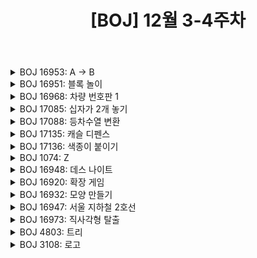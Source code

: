 ﻿---
toc: true
title:  "[BOJ] 12월 3-4주차"
last_modified_at:   2020-12-31
categories : PS2020
excerpt: "문제풀이"
image: "/images/baekjoon.png"
sitemap :
  changefreq : weekly
  priority : 1.0
use_math: true
---

<!-- BOJ 16953: A → B -->
<details>
<summary>BOJ 16953: A → B</summary>
<div markdown="1">
Link : [https://www.acmicpc.net/problem/16953](https://www.acmicpc.net/problem/16953)<br>

### solution
<script src="https://gist.github.com/yooniversal/0cc594a8d87a9fc4034b46bac6f9c802.js"></script>

브루트포스 기본 문제.

</div>
</details>

<!-- BOJ 16951: 블록 놀이 -->
<details>
<summary>BOJ 16951: 블록 놀이</summary>
<div markdown="1">
Link : [https://www.acmicpc.net/problem/16951](https://www.acmicpc.net/problem/16951)<br>

### solution
<script src="https://gist.github.com/yooniversal/dac9fe7cd34ff05025fbcaaf3a1cbb9e.js"></script>

이게 왜 브루트 포스지? 라는 생각이 처음에 들었는데, 잘 보면 브루트 포스로 풀 수 있다.<br>
처음에 왜 저런 의문이 들었는가 생각해 봤다. 그냥 첫 항에서 K씩 더해가면 되는거 아닌가 싶었는데<br>
첫 항이 무슨 값인지 모르니까 이 값에 대해서 모든 경우의 수를 돌려줘야 하는거였다.<br>
그래봤자 상한이 1000이므로 1부터 1000까지 다 돌려주면 된다.

</div>
</details>

<!-- BOJ 16968: 차량 번호판 1 -->
<details>
<summary>BOJ 16968: 차량 번호판 1</summary>
<div markdown="1">
Link : [https://www.acmicpc.net/problem/16968](https://www.acmicpc.net/problem/16968)<br>

### solution
<script src="https://gist.github.com/yooniversal/b1bb7beb04fcb6c802f0495bd6f76904.js"></script>

브루트 포스에 속해있는 문제라서 브루트 포스로 풀어보려고 했는데 굳이 그럴 필요가 없어보여서 경우의 수를 계산해서 풀었다.<br>
매우 간단하다. 문자는 26가지, 숫자는 10가지가 기본인데 연속됐으면 각각 25가지, 9가지가 추가될 수 있다.<br>
길이가 4까지 이므로 재귀로 처리하는 것도 방법이다.

</div>
</details>

<!-- BOJ 17085: 십자가 2개 놓기 -->
<details>
<summary>BOJ 17085: 십자가 2개 놓기</summary>
<div markdown="1">
Link : [https://www.acmicpc.net/problem/17085](https://www.acmicpc.net/problem/17085)<br>

### solution
<script src="https://gist.github.com/yooniversal/cf4cd50d3d19388143b66f42fec20727.js"></script>

브루트 포스로 풀었다.<br>
십자가가 놓인 자리를 chk에 표시하고 십자가를 뺄 때는 일일이 기록했던 위치를 다시 꺼내며 false로 바꾸다보니<br>
어떻게 구현은 가능했지만 만약 맵의 범위가 조금 더 넓었거나 십자가의 갯수가 2개가 아니고 더 많아진다면<br>
어림도 없이 메모리 초과를 받고 다른 방법을 모색했을 것 같다. 다만 이런 경우라면 충분히 재귀로 해결이 가능하다.<br>
이것저것 조건에 맞춰서 예외 처리를 해주다보니 코드가 다소 복잡해보이지만 로직은 간단하다.<br>
<br>
십자가는 중심부로부터 사방으로 1칸씩 커지고 십자가 크기가 1씩 증가하면 Size 역시 4씩 증가하므로<br>
십자가가 놓일 수 있는 상태일 때 현재 사이즈를 이전 값에 곱해준 상태로 인자를 넘겨 재귀 호출한다.<br>
십자가가 2개가 됐을 경우 답의 후보가 되므로 최댓값이 되는지 체크해주고 함수를 종료한다.

</div>
</details>

<!-- BOJ 17088: 등차수열 변환 -->
<details>
<summary>BOJ 17088: 등차수열 변환</summary>
<div markdown="1">
Link : [https://www.acmicpc.net/problem/17088](https://www.acmicpc.net/problem/17088)<br>

### solution
<script src="https://gist.github.com/yooniversal/ab304dee24764eff17e05c394f3bdbfa.js"></script>

브루트 포스 문제인줄 알고 무턱대로 덤볐는데 N이 $10^5$까지 커질 수 있는걸 보고 뭔가 심상치 않았다.<br>
커팅을 엄청 열심히 해야하나? 가능한가? 이런저런 생각을 하면서 설명을 읽었는데 각 원소마다 케이스가 3개다.<br>
$3^{10^5}$인데 이게 정말로 가능한건가? 싶었는데 카테고리를 보니 DP로 풀 수 있었다.<br>
<br>
카테고리를 보고 시작하는 나를 반성하면서.. 안심하고 DP로 풀었다.<br>
일단 수열이 모두 등차수열이 되도록 하려면 인접한 원소들 사이의 차 즉, 공차(`d`)가 모두 같아야 한다.<br>
그래서 `a[0]`, `a[1]`에 연산을 해주는 케이스 9개를 만들어주고(`dx[], dy[]`) 각 케이스별로 픽스된 `d`에 대해서<br>
2번째부터 탐색을 진행하면서 연산을 해주거나 안해주는 케이스 3가지(`dt[]`)에 대해 2번째에서도 공차가 `d`와 같으면<br>
다음 순번으로 재귀를 돌려주도록 했다.<br>
<br>
풀고나니까 solved.ac에 **브루트 포스 알고리즘** 탭이 뜨는걸 확인할 수 있었다.<br>
브루트 포스로도 풀 수 있는 문제구나 싶어서 궁금해서 찾아봤는데 방식은 비슷한 것 같다.<br>
커팅하는 방식도 비슷한 것 같고.. 이렇게 풀 수 있는데 왜 나는 그렇게 생각을 하지 못했는지 아쉽다.<br>
1문제 푸는데 뒤통수를 2번은 얻어 맞았다. 오늘도 또 하나 배우고 간다. 😂

</div>
</details>

<!-- BOJ 17135: 캐슬 디펜스 -->
<details>
<summary>BOJ 17135: 캐슬 디펜스</summary>
<div markdown="1">
Link : [https://www.acmicpc.net/problem/17135](https://www.acmicpc.net/problem/17135)<br>

### solution
<script src="https://gist.github.com/yooniversal/4da670ca665186b30d58c5025d4c2288.js"></script>

구현 문제.<br>
궁수가 어느 위치에 있을지 모르므로 **next_permutation**으로 모든 경우의 수를 돌려줬고<br>
궁수가 쏘는 범위를 탐색하는덴 BFS를 썼다. 또 시간 단축을 위해 가지치기를 좀 해줘야 한다.<br>
조건에 맞춰서 구현을 해야하는데, 궁수들이 같은 턴에 쐈을 때 가지치기를 해주는게 좀 까다로웠다.<br>
같은 턴에 궁수 1이 처치한 적이 궁수 2가 가장 먼저 만나면서 가장 왼쪽에 있는 적이라면 역시 같은 적을 처치해야 하는데<br>
bool 타입만으로는 같은 턴(`round`)인지 체크해줄 수 없어서 **killed[x][y]에 round를 표시**해주기로 했다.<br>
<br>
그리고 앞서 말한 시간 단축을 위한 가지치기는 **chk[x][y]**를 이용했는데, 거쳐간 자리라면 **나아갈 수 있는 횟수**를 적어놓도록 처리했다.<br>
만약 d=5이고 해당 칸을 1번만에 도달했다면 앞으로 4칸을 더 갈 수 있으므로 `chk[x][y]=4`가 되는 셈이다.<br>
이 때 다른 경로에서 해당 칸에 3번만에 도달했다면 2를 적어줘야 하는데 앞서 지나간 경로가 현재 경로보다<br>
더 나아갈 수 있으므로 커팅해줬다.<br>
<br>
적을 처치했다면 궁수는 더 이상 행동을 할 수 없으므로 break문으로 BFS를 종료하도록 처리했다.
<br>
고려해야하는 부분이 좀 많다.<br>
TC만 체크하고 통과했다면 구현을 아주 잘한게 아닐까 생각이 든다. 반례를 찾느라 생각 외로 시간이 오래 걸렸다.

</div>
</details>

<!-- BOJ 17136: 색종이 붙이기 -->
<details>
<summary>BOJ 17136: 색종이 붙이기</summary>
<div markdown="1">
Link : [https://www.acmicpc.net/problem/17136](https://www.acmicpc.net/problem/17136)<br>

### solution
<script src="https://gist.github.com/yooniversal/b99f395ed4375ec57ef9bfeae0f4308f.js"></script>

구현 문제.<br>
설명을 잘 읽어야 한다. **색종이는 종류별로 5개가 존재한다**.<br>
이 점을 잘 이용해서 커팅하면 시간 제한에 걸리지 않고 AC를 받을 수 있다.<br>
<br>
각 위치에서 가장 크게 붙일 수 있는 색종이의 크기 값을 전처리해서 `attachMax[x][y]`에 담아주고 시작한다.<br>
전처리를 해줌으로써 `solve()`로 재귀 호출할 때마다 만나는 모든 좌표에 대해서 색종이 크기의 상한을 체크할 필요가 없어진다.<br>
지금 생각해보니까 딱히 전처리를 할 필요는 없어 보인다. 그냥 색종이를 놓을 수 없는 위치를 발견했을 때 바로 break문으로<br>
빠져나오도록 해도 상관이 없을 것 같다. 나름의 편의를 위해 전처리를 해줬는데 시간만 더 먹는 상황인듯.<br>
<br>
상당히 구현이 까다로울 줄 알았는데 비슷한 난이도의 구현 문제들에 비해 꽤 깔끔하게 짤 수 있다.<br>
그래도 설계를 해보기 전까지는 모르는거라서(..) 구현 문제는 마주치면 피하고 싶어진다.<br>
이 문제는 삼성 A형 기출인걸로 아는데 카카오도 그렇고 구현 문제가 정말 많이 나오는 것 같으니<br>
합격하기 전까지는 덤벼보는 멘탈도 기르는게 필요할 듯 하다.

</div>
</details>

<!-- BOJ 1074: Z -->
<details>
<summary>BOJ 1074: Z</summary>
<div markdown="1">
Link : [https://www.acmicpc.net/problem/1074](https://www.acmicpc.net/problem/1074)<br>

### solution
<script src="https://gist.github.com/yooniversal/a412269a3dfa86f6a4aee8c8bd6f7b5f.js"></script>

3달 전에 도전했다가 틀렸던 분할 정복 문제. 드디어 풀었다!<br>
여태까지 풀어왔던 문제들에 비하면 난이도가 낮다고 생각하지만(..) 어차피 내가 못푸는건 못푸는거라 😥<br>
오랜만에 틀린 문제중에 이 문제는 풀어봐야겠다 싶어서 설명을 읽었는데 대충 어떻게 해야할지 감이 왔다.<br>
개인적으로 약한 분할 정복 파트지만, 어쨌거나 분할 정복도 재귀로 처리하는 거니깐 이라는 마음가짐으로<br>
도전하니까 방법을 떠올리는데 그렇게 어렵지 않았다.<br>
<br>
코드가 조금 복잡한데, 왜 그런가 생각해보니 사각형의 범위를 행에서 위아래로, 열에서 양쪽으로 나눠서 그런 것 같다.<br>
이 문제의 경우 어차피 재귀가 놓여져 있는 모습을 보면 알겠지만 정해진 순서대로 재귀를 돌아야 한다.<br>
때문에 위 코드처럼 사각형의 바운더리를 임의로 처리해줄 필요가 없고, 기준점 하나만 잡고 크기를 조절해 간다면<br>
훨씬 간단하게 짤 수 있다. (물론 방식은 위 코드와 비슷하다)<br>
<br>
모든 케이스를 모두 재귀를 돌린다면야 답은 나오겠지만 TLE를 받게된다.<br>
때문에 인풋으로 받은 좌표`(r, c)`가 범위 내로 들어오지 않는다면 커팅해줘야 한다.

</div>
</details>

<!-- BOJ 16948: 데스 나이트 -->
<details>
<summary>BOJ 16948: 데스 나이트</summary>
<div markdown="1">
Link : [https://www.acmicpc.net/problem/16948](https://www.acmicpc.net/problem/16948)<br>

### solution
<script src="https://gist.github.com/yooniversal/b6321212d8d5a0571b0e83216992dedd.js"></script>

BFS 기본 문제.

</div>
</details>

<!-- BOJ 16920: 확장 게임 -->
<details>
<summary>BOJ 16920: 확장 게임</summary>
<div markdown="1">
Link : [https://www.acmicpc.net/problem/16920](https://www.acmicpc.net/problem/16920)<br>

### solution
<script src="https://gist.github.com/yooniversal/39b1a50a6577d3941c08656ddfed4186.js"></script>

BFS 유형인데 조금 특이하다.<br>
각 영역별로 큐를 관리하면서 돌리는 방식으로 구현해야 TLE를 피할 수 있었는데<br>
자세한 내용은 [여기](https://www.acmicpc.net/board/view/35413)를 참고하자.

</div>
</details>

<!-- BOJ 16932: 모양 만들기 -->
<details>
<summary>BOJ 16932: 모양 만들기</summary>
<div markdown="1">
Link : [https://www.acmicpc.net/problem/16932](https://www.acmicpc.net/problem/16932)<br>

### solution
<script src="https://gist.github.com/yooniversal/909d9f9bfbe2e70d765e0f44f49155cb.js"></script>

BFS 문제.<br>
1이 인접한 것들을 묶음으로 묶어서 넘버링을 해주고 각 묶음의 크기 또한 체크해주자.<br>
이후 0인 블럭들에 대해서 BFS를 돌려주는데, (해당 블럭과 인접한 묶음들의 크기 합)+1의 최댓값을 출력하면 된다.

</div>
</details>

<!-- BOJ 16947: 서울 지하철 2호선 -->
<details>
<summary>BOJ 16947: 서울 지하철 2호선</summary>
<div markdown="1">
Link : [https://www.acmicpc.net/problem/16947](https://www.acmicpc.net/problem/16947)<br>

### solution
<script src="https://gist.github.com/yooniversal/9676c6105a1f93e96b71fdf2a5b8e465.js"></script>

DFS + BFS 문제.<br>
사이클을 찾는데 DFS를 이용하고 사이클까지의 거리(답)를 구하는덴 BFS를 이용한다.

</div>
</details>

<!-- BOJ 16973: 직사각형 탈출 -->
<details>
<summary>BOJ 16973: 직사각형 탈출</summary>
<div markdown="1">
Link : [https://www.acmicpc.net/problem/16973](https://www.acmicpc.net/problem/16973)<br>

### solution
<script src="https://gist.github.com/yooniversal/0f756f1a7b78395bca4364baf0b77313.js"></script>

BFS 문제.<br>
직사각형을 통째로 원하는 위치까지 벽에 부딪히지 않고 움직여야 한다.<br>
직사각형 면적 모두를 체크할 필요는 없어보여서 테두리만 조건에 위배되는지 체크해줬다.

</div>
</details>

<!-- BOJ 4803: 트리 -->
<details>
<summary>BOJ 4803: 트리</summary>
<div markdown="1">
Link : [https://www.acmicpc.net/problem/4803](https://www.acmicpc.net/problem/4803)<br>

### solution
<script src="https://gist.github.com/yooniversal/20e484139255eeefd04e89595268bec6.js"></script>

**Union-Find** 문제.<br>
입력받는 값들을 서로 같은 집합으로 묶어주는걸로 시작한다.<br>
그럼 각 집합이 트리인지 여부를 체크헤야 하는데, 집합에 속해있는 임의의 정점에서 출발했다고 했을 때<br>
탐색해온 점 중 중복되는 경우가 발생하면 이는 트리가 아니다. 즉, 사이클이 발생하면 안된다.<br>
근데 나같은 경우 입력받는 정점 u, v에 대해서 서로 오갈 수 있도록 엣지를 설정해줬기 때문에<br>
임의의 정점에서 출발했을 때 다시 출발점으로 돌아온다는 보장이 없다.<br>
이 점이 집합 내의 사이클에 속한다는 보장이 없기 때문이다. [반례 참고](https://www.acmicpc.net/board/view/57236)<br>
<br>
때문에 위에서 설명한 것처럼 중복되는 경우만 탐색하는건 무리가 있다고 생각이 들었다.<br>
그래서 집합에 속한 정점의 수를 `members[i]`에 담았고, DFS로 탐색하면서 `checkMembers[i]`에 갱신되도록 해줬다.<br>
탐색하는 과정중에 만약 `members[i]`보다 `checkMembers[i]`가 더 많아지게 된다면 **중복해서 체크한게 되므로**<br>
이 집합은 트리가 아니게 된다. 따라서 `isTree[find(i)]`를 false로 설정해줬다.<br>
(물론 `find(i)`는 i의 부모를 리턴하는 함수)<br>
<br>
처음에 생각한 것보다 상당히 복잡하게 구현했다.<br>
분명 더 간단한 코드로 풀 수 있을 것 같다는 생각이 든다.

</div>
</details>

<!-- BOJ 3108: 로고 -->
<details>
<summary>BOJ 3108: 로고</summary>
<div markdown="1">
Link : [https://www.acmicpc.net/problem/3108](https://www.acmicpc.net/problem/3108)<br>

### solution
<script src="https://gist.github.com/yooniversal/5a18139fe394212b4e2ce28027dc6315.js"></script>

**Union-Find** 문제.<br>
다섯가지 명령이 있다고 해서 머리가 조금 아플 뻔했는데 입력을 보고 안심했다.<br>
연필을 올린 횟수를 출력하면 되는데 처음에 연필이 내려져 있다는 점을 주의해야한다.<br>
`(x, y)`좌표가 각각 하한이 -500에서 시작하므로 0부터 시작하도록 각각 500을 더해주고 시작한다고 하면<br>
원점에서 500을 더한 (500, 500)에서 직사각형이 지나간다고 했을 때 이 경우는 카운트하지 말아야 한다.<br>
이 부분만 주의한다면 크게 어려운 점은 없다. 연결돼 있는 사각형들의 집합의 갯수를 찾으면 된다.

</div>
</details>

<script src="https://utteranc.es/client.js"
        repo="yooniversal/blog-comments"
        issue-term="pathname"
        theme="github-light"
        crossorigin="anonymous"
        async>
</script>
